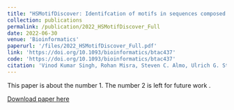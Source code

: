```yaml
---
title: "HSMotifDiscover: Identifcation of motifs in sequences composed of non-single-letter elements"
collection: publications
permalink: /publication/2022_HSMotifDiscover_Full
date: 2022-06-30
venue: 'Bioinformatics'
paperurl: '/files/2022_HSMotifDiscover_Full.pdf'
link: 'https://doi.org/10.1093/bioinformatics/btac437'
code: 'https://doi.org/10.1093/bioinformatics/btac437'
citation: 'Vinod Kumar Singh, Rohan Misra, Steven C. Almo, Ulrich G. Steidl, Hannes E. Bulow, Deyou Zheng. (2022). &quot;HSMotifDiscover: Identifcation of motifs in sequences composed of non-single-letter elements.&quot; <i>Bioinformatics (Oxford University Press)</i> 38(16): 4036–4038. https://doi.org/10.1093/bioinformatics/btac437'
---
```

This paper is about the number 1. The number 2 is left for future work .

[Download paper here](http://academicpages.github.io/files/2022_HSMotifDiscover_Full.pdf)
